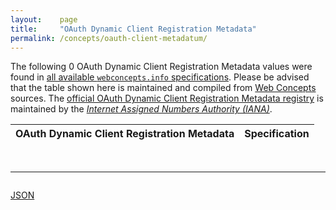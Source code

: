 ```yaml
---
layout:    page
title:     "OAuth Dynamic Client Registration Metadata"
permalink: /concepts/oauth-client-metadatum/
---
```




The following 0 OAuth Dynamic Client Registration Metadata values were found in [all available `webconcepts.info` specifications](/specs). Please be advised that the table shown here is maintained and compiled from [Web Concepts](/) sources. The [official OAuth Dynamic Client Registration Metadata registry](http://www.iana.org/assignments/oauth-parameters/oauth-parameters.xhtml#client-metadata) is maintained by the [*Internet Assigned Numbers Authority (IANA)*](http://www.iana.org/).

OAuth Dynamic Client Registration Metadata | Specification
-------: | :-------

<br/>
<hr/>

<p style="float : left"><a href="oauth-client-metadatum.json" title="JSON representing all values for this Web Concept">JSON</a></p>
